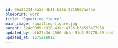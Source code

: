 ```yaml
---
id: 96a82234-3a53-4b11-b30b-2715007ae43e
blueprint: work
title: 'Squatting figure'
main_image: squatting-figure.jpg
parent: 324c00d9-c920-43dc-a796-b3e595477958
updated_by: bfb27c3d-4566-4bfd-91d3-99770c39fce4
updated_at: 1675216812
---
```

